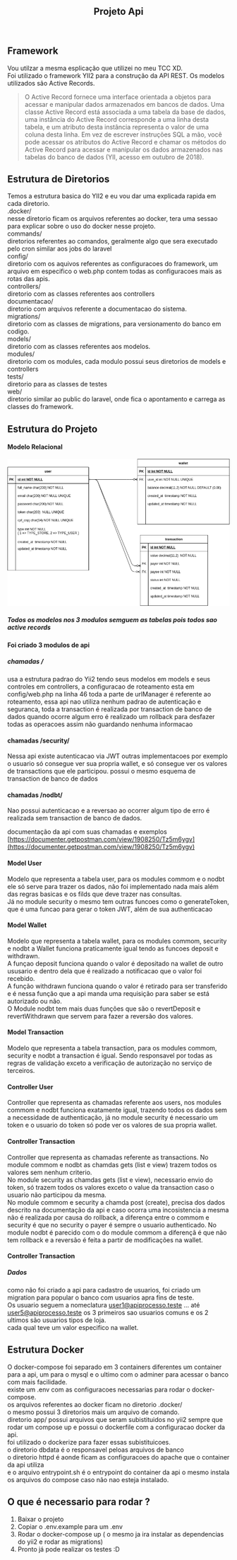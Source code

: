 
<p align="center">
    <h2 align="center">Projeto Api</h2>
    <br>
</p>

## Framework
Vou utilzar a mesma esplicação que utilizei no meu TCC XD.<br>
Foi utilizado o framework YII2 para a construção da API REST. Os modelos utilizados são Active Records.<br>

> O Active Record fornece uma interface orientada a objetos para acessar
> e manipular dados armazenados em bancos de dados. Uma classe Active
> Record está associada a uma tabela da base de dados, uma instância do
> Active Record corresponde a uma linha desta tabela, e um atributo
> desta instância representa o valor de uma coluna desta linha. Em vez
> de escrever instruções SQL a mão, você pode acessar os atributos do
> Active Record e chamar os métodos do Active Record para acessar e
> manipular os dados armazenados nas tabelas do banco de dados (YII,
> acesso em outubro de 2018).

  
Estrutura de Diretorios
-------------------
Temos a estrutura basica do YII2 e eu vou dar uma explicada rapida em cada diretorio.<br>
.docker/ <br>
nesse diretorio ficam os arquivos referentes ao docker, tera uma sessao para explicar sobre o uso do docker nesse projeto.<br>
commands/ <br>
diretorios referentes ao comandos, geralmente algo que sera executado pelo cron similar aos jobs do laravel<br>
config/ <br>
diretorio com os aquivos referentes as configuracoes do framework, um arquivo em especifico o web.php contem todas as configuracoes mais as rotas das apis.<br>
controllers/ <br>
diretorio com as classes referentes aos controllers<br>
documentacao/ <br>
diretorio com arquivos referente a documentacao do sistema.<br>
migrations/ <br>
diretorio com as classes de migrations, para versionamento do banco em codigo.<br>
models/ <br>
diretorio com as classes referentes aos modelos.<br>
modules/ <br>
diretorio com os modules, cada modulo possui seus diretorios de models e controllers <br>
tests/ <br>
diretorio para as classes de testes<br>
web/ <br>
diretorio similar ao public do laravel, onde fica o apontamento e carrega as classes do framework.<br>


Estrutura do Projeto
-------------------
#### Modelo Relacional
![](documentacao/modelo_relacional.png)
##### Todos os modelos nos 3 modulos semguem as tabelas pois todos sao active records
#### Foi criado 3 modulos de api
##### chamadas / 
 usa a estrutura padrao do Yii2 tendo seus modelos em models e seus controles em controllers, a configuracao de roteamento esta em config/web.php na linha 46 toda a parte de urlManager é referente ao roteamento, essa api nao utiliza nenhum padrao de autenticação e seguranca, toda a transaction é realizada por transaction de banco de dados quando ocorre algum erro é realizado um rollback para desfazer todas as operacoes assim não guardando nenhuma informacao

#### chamadas /security/
Nessa api existe autenticacao via JWT outras implementacoes por exemplo o usuario só consegue ver sua propria wallet, e só consegue ver os valores de transactions que ele participou. possui o mesmo esquema de transaction de banco de dados

#### chamadas /nodbt/
Nao possui autenticacao e a reversao ao ocorrer algum tipo de erro é realizada sem transaction de banco de dados.

documentação da api com suas chamadas e exemplos
[https://documenter.getpostman.com/view/1908250/Tz5m6ygv](https://documenter.getpostman.com/view/1908250/Tz5m6ygv)

#### Model User
Modelo que representa a tabela user, para os modules commom e o nodbt ele só serve para trazer os dados, não foi implementado nada mais além das regras basicas e os filds que deve trazer nas consultas.<br>
Já no module security o mesmo tem outras funcoes como o generateToken, que é uma funcao para gerar o token JWT, além de sua authenticacao

#### Model Wallet
Modelo que representa a tabela wallet, para os modules commom, security e nodbt a Wallet funciona praticamente igual tendo as funcoes deposit e withdrawn.<br>
A funçao deposit funciona quando o valor é depositado na wallet de outro ususario e dentro dela que é realizado a notificacao que o valor foi recebido.<br>
A função withdrawn funciona quando o valor é retirado para ser transferido e é nessa função que a api manda uma requisição para saber se está autorizado ou não.<br>
O Module nodbt tem mais duas funções que são o revertDeposit e revertWithdrawn que servem para fazer a reversão dos valores. <br>

#### Model Transaction
Modelo que representa a tabela transaction, para os modules commom, security e nodbt a transaction é igual. Sendo responsavel por todas as regras de validação exceto a verificação de autorização no serviço de terceiros.

#### Controller User
Controller que representa as chamadas referente aos users, nos modules commom e nodbt funciona exatamente igual, trazendo todos os dados sem a necessidade de authenticação, já no module security é necessario um token e o
usuario do token só pode ver os valores de sua propria wallet.

#### Controller Transaction
Controller que representa as chamadas referente as transactions.
No module commom e nodbt as chamdas gets (list e view) trazem todos os valores sem nenhum criterio.<br>
No module security as chamdas gets (list e view), necessario envio do token, só trazem todos os valores exceto o value da transaction caso o usuario não participou da mesma.<br>
No module commom e security a chamda post (create), precisa dos dados descrito na documentação da api e caso ocorra uma incosistencia a mesma não é realizada por causa do rollback, a diferença entre o commom e security 
é que no security o payer é sempre o usuario authenticado.
No module nodbt é parecido com o do module commom a diferençã é que não tem rollback e a reversão é feita a partir de modificações na wallet.

#### Controller Transaction

##### Dados 
como não foi criado a api para cadastro de usuarios, foi criado um migration para popular o banco com usuarios apra fins de teste. <br>
Os usuario seguem a nomeclatura user1@apiprocesso.teste ... até user5@apiprocesso.teste os 3 primeiros sao usuarios comuns e os 2 ultimos são usuarios tipos de loja. <br>
cada qual teve um valor especifico na wallet.<br>

Estrutura Docker
---------------------
O docker-compose foi separado em 3 containers diferentes um container para a api, um para o mysql e o ultimo com o adminer para acessar o banco com mais facilidade.<br>
existe um .env com as configuracoes necessarias para rodar o docker-compose.<br>
os arquivos referentes ao docker ficam no diretorio .docker/<br>
o mesmo possui 3 diretorios mais um arquivo de comando.<br>
diretorio app/ possui arquivos que seram subistituidos no yii2 sempre que rodar um compose up e possui o dockerfile com a configuracao docker da api.<br>
foi utilizado o dockerize para fazer essas subistituicoes.<br>
o diretorio dbdata é o responsavel peloas arquivos de banco<br>
o diretorio httpd é aonde ficam as configuracoes do apache que o container da api utiliza<br>
e o arquivo entrypoint.sh é o entrypoint do container da api o mesmo instala os arquivos do compose caso não nao esteja instalado.<br>

O que é necessario para rodar ?
---------------------

 1. Baixar o projeto
 2. Copiar o .env.example para um .env
 3. Rodar o docker-compose up ( o mesmo ja ira instalar as dependencias do yii2 e rodar as migrations)
 4. Pronto já pode realizar os testes :D
